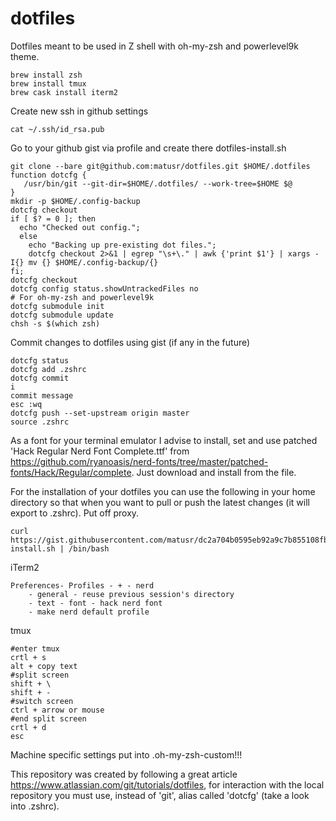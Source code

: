 # dotfiles
Dotfiles meant to be used in Z shell with oh-my-zsh and powerlevel9k theme.
```
brew install zsh
brew install tmux
brew cask install iterm2
```

Create new ssh in github settings
```
cat ~/.ssh/id_rsa.pub
```

Go to your github gist via profile and create there dotfiles-install.sh
```
git clone --bare git@github.com:matusr/dotfiles.git $HOME/.dotfiles
function dotcfg {
   /usr/bin/git --git-dir=$HOME/.dotfiles/ --work-tree=$HOME $@
}
mkdir -p $HOME/.config-backup
dotcfg checkout
if [ $? = 0 ]; then
  echo "Checked out config.";
  else
    echo "Backing up pre-existing dot files.";
    dotcfg checkout 2>&1 | egrep "\s+\." | awk {'print $1'} | xargs -I{} mv {} $HOME/.config-backup/{}
fi;
dotcfg checkout
dotcfg config status.showUntrackedFiles no
# For oh-my-zsh and powerlevel9k
dotcfg submodule init
dotcfg submodule update
chsh -s $(which zsh)
```

Commit changes to dotfiles using gist (if any in the future)
```
dotcfg status
dotcfg add .zshrc
dotcfg commit
i
commit message
esc :wq
dotcfg push --set-upstream origin master
source .zshrc
```

As a font for your terminal emulator I advise to install, set and use patched 'Hack Regular Nerd Font Complete.ttf'
from https://github.com/ryanoasis/nerd-fonts/tree/master/patched-fonts/Hack/Regular/complete. Just download and install from the file.

For the installation of your dotfiles you can use the following in your home directory so that when you want to pull or push the latest changes (it will export to .zshrc). Put off proxy.
```
curl https://gist.githubusercontent.com/matusr/dc2a704b0595eb92a9c7b855108fb69e/raw/87271cc2d338084ae0aa6666014912a74bc28cb7/dotfiles-install.sh | /bin/bash
```
iTerm2
```
Preferences- Profiles - + - nerd
	- general - reuse previous session's directory 
	- text - font - hack nerd font
	- make nerd default profile
```

tmux
```
#enter tmux
crtl + s 
alt + copy text
#split screen
shift + \  
shift + -
#switch screen
ctrl + arrow or mouse
#end split screen
crtl + d
esc 
```
Machine specific settings put into .oh-my-zsh-custom!!!

This repository was created by following a great article https://www.atlassian.com/git/tutorials/dotfiles,
for interaction with the local repository you must use, instead of 'git', alias called 'dotcfg' (take 
a look into .zshrc).

